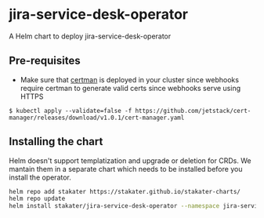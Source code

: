 # jira-service-desk-operator

A Helm chart to deploy jira-service-desk-operator

## Pre-requisites

- Make sure that [certman](https://cert-manager.io/) is deployed in your cluster since webhooks require certman to generate valid certs since webhooks serve using HTTPS

```terminal
$ kubectl apply --validate=false -f https://github.com/jetstack/cert-manager/releases/download/v1.0.1/cert-manager.yaml
```

## Installing the chart

Helm doesn't support templatization and upgrade or deletion for CRDs. We mantain them in a separate chart which needs to be installed before you install the operator.

```sh
helm repo add stakater https://stakater.github.io/stakater-charts/
helm repo update
helm install stakater/jira-service-desk-operator --namespace jira-service-desk-operator
```